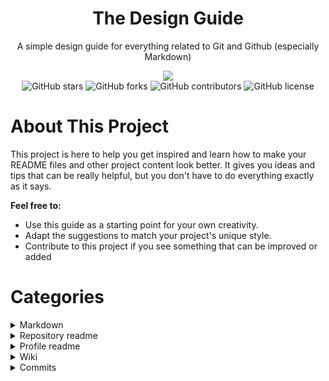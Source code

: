 <div align="center">
  <h1>The Design Guide</h1>
  <p>A simple design guide for everything related to Git and Github (especially Markdown)</p>
  <img src="https://github.com/max1mde/DesignGuide/assets/114857048/1c109e37-3501-4581-8273-2595593b3219">
  <div>
    <img alt="GitHub stars" src="https://img.shields.io/github/stars/max1mde/DesignGuide">
    <img alt="GitHub forks" src="https://img.shields.io/github/forks/max1mde/DesignGuide">
    <img alt="GitHub contributors" src="https://img.shields.io/github/contributors/max1mde/DesignGuide">
    <img alt="GitHub license" src="https://img.shields.io/github/license/max1mde/DesignGuide">
  </div>  
</div>

# About This Project

This project is here to help you get inspired and learn how to make your README files and other project content look better. It gives you ideas and tips that can be really helpful, but you don't have to do everything exactly as it says.

**Feel free to:**
- Use this guide as a starting point for your own creativity.
- Adapt the suggestions to match your project's unique style.
- Contribute to this project if you see something that can be improved or added

# Categories
<!--------------------------------------Markdown in general-------------------------------------->
<details>
<summary>Markdown</summary>
<a href="https://docs.github.com/de/get-started/writing-on-github/getting-started-with-writing-and-formatting-on-github/basic-writing-and-formatting-syntax">Here is the source</a> of the following information  
<h3>Headings</h3>
<pre>  
# A first-level heading<br>
## A second-level heading<br>
### A third-level heading<br>
<h1>A first-level heading</h1>
<h2>A second-level heading</h2>
<h3>A third-level heading</h3>
</pre>
<h3>Text formatting</h3>
<pre>  
**This is bold text**
<b>This is bold text</b>
<br>
_This text is italicized_
<i>This text is italicized</i>
<br>
~~This was mistaken text~~
<strike>This was mistaken text</strike>  
<br>  
> Text that is a quote
<blockquote>Text that is a quote</blockquote>
</pre>  
<h3>Colors</h3>
  
> **Note**  
> Color visualization is supported only in Issues, Pull Requests and Discussions.
<pre>
`#0969DA`
`rgb(9, 105, 218)`
`hsl(212, 92%, 45%)`<br> 
<img src="https://github.com/max1mde/DesignGuide/assets/114857048/765e8bd5-efab-4c51-9c0b-18962cd39c49" width="150">
</pre>
<h3>Links</h3>
<pre>  
[This is a link](https://github.com/max1mde/DesignGuide)
<a href="https://github.com/max1mde/DesignGuide">This is a link</a><br>
[License of this project](LICENSE)
<a href="LICENSE">License of this project</a><blockquote>Relative link</blockquote></pre>  
<h3>Lists</h3>
<pre>    
- First list item
- Second list item
- Third list item
<ul>
<li>First list item</li>
<li>Second list item</li>
<li>Third list item</li>
</ul></pre>    
<h3>TODO Lists</h3>
<pre>    
- [x] A todo which is done
- [ ] An issue https://github.com/max1mde/HologramAPI/issues/1<br>

- [x] A todo which is done
- [ ] An issue https://github.com/max1mde/HologramAPI/issues/1</pre>

<h3>Highlight "Note", "Important" and "Warning" blockquotes</h3>

```
> [!NOTE]  
> Highlights information that users should take into account, even when skimming.

> [!TIP]
> Optional information to help a user be more successful.

> [!IMPORTANT]  
> Crucial information necessary for users to succeed.

> [!WARNING]  
> Critical content demanding immediate user attention due to potential risks.

> [!CAUTION]
> Negative potential consequences of an action.
```

> [!NOTE]  
> Highlights information that users should take into account, even when skimming.

> [!TIP]
> Optional information to help a user be more successful.

> [!IMPORTANT]  
> Crucial information necessary for users to succeed.

> [!WARNING]  
> Critical content demanding immediate user attention due to potential risks.

> [!CAUTION]
> Negative potential consequences of an action.

<h3>Emojies</h3>

| icon | shortcode | icon | shortcode |
| :-: | - | :-: | - |
| 😄 | `:grinning:` | 😃 | `:smiley:` |
| 😄 | `:smile:` | 😁 | `:grin:` |
| 😆 | `:laughing:` `:satisfied:` | 😅 | `:sweat_smile:` |
| 🤣 | `:rofl:` | 😂 | `:joy:` |
| 🙂 | `:slightly_smiling_face:` | 🙃 | `:upside_down_face:` |
| 😉 | `:wink:` | 😊 | `:blush:` |

<a href="https://github.com/ikatyang/emoji-cheat-sheet/blob/master/README.md">Here you can find a list of all emojies</a>
</details>
<!--------------------------------------Repo readme-------------------------------------->
<details>
<summary>Repository readme</summary>
<h3>Structure</h3>

<pre>• Badges  (optional)
• Title
• Description
• Banner/Showcase of the project  (optional)
• Table of Contents (optional but good for big readme's)
• Installation
• Usage
• How to Contribute, Licence, Credits etc  (optional)</pre>
--------------------------------------------
<h3>Badges</h3>
Badges display important details about a project, such as version, license, downloads, and ratings. These badges can be either static or dynamic and also include symbols. These small graphical elements are typically found at the top of your readme and are provided by various services like <a href="https://shields.io">shields.io</a>. 
<br>
<br>
<pre><b>You can use the html image tag to display a badge:</b><br><br>&lt;img alt="GitHub license" src="https://img.shields.io/github/license/max1mde/DesignGuide"&gt;<br><br><img alt="GitHub license" src="https://img.shields.io/github/license/max1mde/DesignGuide"></pre>

<pre><b>You can also make them clickable by enclosing the &lt;img&gt; element within an &lt;a&gt; element, like this:</b><br>
&lt;a href="https://github.com/max1mde/DesignGuide/blob/main/LICENSE"><br>  &lt;img alt="GitHub license" src="https://img.shields.io/github/license/max1mde/DesignGuide"&gt;<br>&lt;/a&gt;<br><br><a href="https://github.com/max1mde/DesignGuide/blob/main/LICENSE"><img alt="GitHub license" src="https://img.shields.io/github/license/max1mde/DesignGuide"></a></pre>

</details>
<!--------------------------------------Profile readme-------------------------------------->
<details>
<summary>Profile readme</summary>
<p>Nothing here yet. You can change this by opening a pull request and contributing to this project</p>
</details>

<details>
<summary>Wiki</summary>
<p>Nothing here yet. You can change this by opening a pull request and contributing to this project</p>
</details>
<!--------------------------------------Commit messages-------------------------------------->
<details>
<summary>Commits</summary>
<h3>Commit messages</h3>
<p>Writing clear commit messages is crucial for a clean Git history</p>
<ul>
  <li>Keep messages concise.</li>
  <li>Use imperative mood.</li>
  <li>Separate subject from body.</li>
  <li>Reference issues if applicable.</li>
  <li>Use emojis wisely.</li>
</ul>

<p>Emojis enhance commit messages, conveying change nature visually. They provide a quick understanding.</p>
<p>Here's how you can use them for different changes:</p>
<ul>
  <li>🐛 Fixing a bug</li>
  <li>📝 Updating code/documentation</li>
  <li>🚀 Introducing a new feature</li>
  <li>🔒 Fixing a security issue</li>
  <li>🧹 Refactoring code</li>
  <li>📈 Improving performance</li>
  <li>🗑️ Removing code</li>
  <li>↗️ Upgrading dependencies</li>
  <li>↙️ Downgrading dependencies</li>
  <li>📋 Adding comments</li>
  <li>➕ Adding new code</li>
</ul>
<p>For more examples of what emojies you can use in your commit messages, <a href="https://gitmoji.dev">check out this website.</a></p>
</details>
